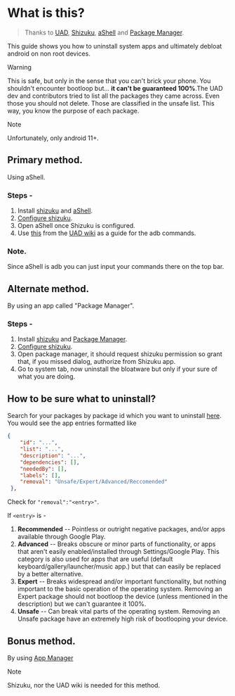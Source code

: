 # What is this?

>Thanks to [UAD](https://github.com/0x192/universal-android-debloater/), [Shizuku](https://github.com/RikkaApps/Shizuku), [aShell](https://gitlab.com/sunilpaulmathew/ashell) and [Package Manager](https://github.com/SmartPack/PackageManager).

This guide shows you how to uninstall system apps and ultimately debloat android on non root devices.

>[!WARNING]
>This is safe, but only in the sense that you can't brick your phone. You shouldn't encounter bootloop but... **it can't be guaranteed 100%**.The UAD dev and contributors tried to list all the packages they came across. Even those you should not delete. Those are classified in the unsafe list. This way, you know the purpose of each package.

>[!NOTE]
>Unfortunately, only android 11+.


## Primary method.

Using aShell.

### Steps -
 1. Install [shizuku](https://github.com/RikkaApps/Shizuku/releases) and [aShell](https://f-droid.org/en/packages/in.sunilpaulmathew.ashell/).
 2. [Configure shizuku](https://shizuku.rikka.app/guide/setup/).
 3. Open aShell once Shizuku is configured.
 4. Use [this](https://github.com/0x192/universal-android-debloater/wiki/FAQ#what-are-the-adb-commands-used-by-uad) from the [UAD wiki](https://github.com/0x192/universal-android-debloater/wiki) as a guide for the adb commands.

### Note.

 Since aShell is adb you can just input your commands there on the top bar.

## Alternate method.

By using an app called "Package Manager".

### Steps -
 1. Install [shizuku](https://github.com/RikkaApps/Shizuku/releases) and [Package Manager](https://f-droid.org/packages/com.smartpack.packagemanager/).
 2. [Configure shizuku](https://shizuku.rikka.app/guide/setup/).
 3. Open package manager, it should request shizuku permission so grant that, if you missed dialog, authorize from Shizuku app.
 4. Go to system tab, now uninstall the bloatware but only if your sure of what you are doing.

## How to be sure what to uninstall?
Search for your packages by package id which you want to uninstall [here](https://github.com/0x192/universal-android-debloater/blob/main/resources/assets/uad_lists.json).
You would see the app entries formatted like
```JSON
{
    "id": "...",
    "list": "...",
    "description": "...",
    "dependencies": [],
    "neededBy": [],
    "labels": [],
    "removal": "Unsafe/Expert/Advanced/Reccomended"
 },
 ```

Check for `"removal":"<entry>"`.

If `<entry>` is - 

1. **Recommended** -- Pointless or outright negative packages, and/or apps available through Google Play.
2. **Advanced** -- Breaks obscure or minor parts of functionality, or apps that aren't easily enabled/installed through Settings/Google Play. This category is also used for apps that are useful (default keyboard/gallery/launcher/music app.) but that can easily be replaced by a better alternative.
3. **Expert** -- Breaks widespread and/or important functionality, but nothing important to the basic operation of the operating system. Removing an Expert package should not bootloop the device (unless mentioned in the description) but we can't guarantee it 100%.
4. **Unsafe** -- Can break vital parts of the operating system. Removing an Unsafe package have an extremely high risk of bootlooping your device.

## Bonus method.

By using [App Manager](https://github.com/MuntashirAkon/AppManager)

>[!NOTE]
>Shizuku, nor the UAD wiki is needed for this method.
